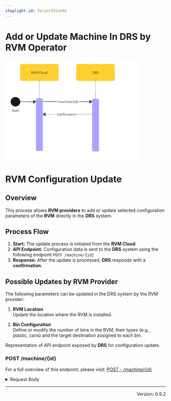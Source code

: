 ```yaml
---
stoplight-id: foryzcd3xzn6k
---
```


# Add or Update Machine In DRS by RVM Operator

![RVMConfigUpdate.png](../../assets/images/RVMActionInDRS.png)

# RVM Configuration Update

## Overview
This process allows **RVM providers** to add or update selected configuration parameters of the **RVM** directly in the **DRS** system.

## Process Flow
1. **Start:** The update process is initiated from the **RVM Cloud**.
2. **API Endpoint:** Configuration data is sent to the **DRS** system using the following endpoint `POST /machine/{id}`
3. **Response:** After the update is processed, **DRS** responds with a **confirmation**.

## Possible Updates by RVM Provider

The following parameters can be updated in the DRS system by the RVM provider:

1. **RVM Location**  
   Update the location where the RVM is installed.

2. **Bin Configuration**  
   Define or modify the number of bins in the RVM, their types (e.g., plastic, cans) and the target destination assigned to each bin.


<!--
type: tab
title: DRS
-->

Representation of API endpoint exposed by **DRS** for configuration update.

### POST /machine/{id}

For a full overview of this endpoint, please visit: [POST - /machine/{id}](https://kaucja.stoplight.io/docs/rvm-api/bu3ambgd8l19t-machine-update)

<details>
<summary>Request Body</summary>

```yaml jsonSchema
  $ref: '../../drs-openapi.yaml#/components/schemas/MachineUpdate'
```
</details>

<!-- type: tab-end -->

---
<div style="text-align: right"> Version: 0.9.2</div>
